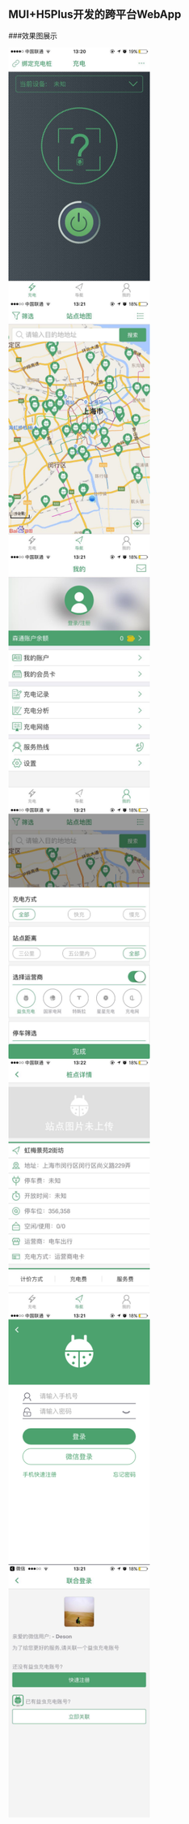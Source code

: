 ## MUI+H5Plus开发的跨平台WebApp

###效果图展示
<div  align="left">    
 	<img src="/showImg/01.jpg" width = "280" align=center />
 	<img src="/showImg/02.jpg" width = "280" align=center />
 	<img src="/showImg/03.jpg" width = "280" align=center />
 	<img src="/showImg/04.jpg" width = "280" align=center />
 	<img src="/showImg/05.jpg" width = "280" align=center />
 	<img src="/showImg/06.png" width = "280" align=center />
 	<img src="/showImg/07.jpg" width = "280" align=center />
</div>

